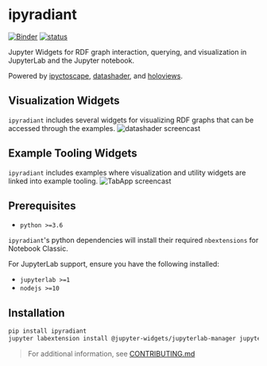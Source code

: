 # ipyradiant

[![Binder][]][binder-link] [![status][]][status-link]

Jupyter Widgets for RDF graph interaction, querying, and visualization in JupyterLab and
the Jupyter notebook.

[binder]: https://mybinder.org/badge_logo.svg
[binder-link]:
  https://mybinder.org/v2/gh/jupyrdf/ipyradiant/master?urlpath=lab/tree/index.ipynb
[status]:
  https://github.com/jupyrdf/ipyradiant/workflows/.github/workflows/ciV0.yml/badge.svg
[status-link]: https://github.com/jupyrdf/ipyradiant/actions

Powered by [ipyctoscape](https://github.com/QuantStack/ipycytoscape), [datashader](https://datashader.org/), and [holoviews](http://holoviews.org/).

## Visualization Widgets
`ipyradiant` includes several widgets for visualizing RDF graphs that can be accessed through the examples.
![datashader screencast](https://user-images.githubusercontent.com/32652349/90517352-470f7b00-e133-11ea-8cb8-8e810198ced0.gif)


## Example Tooling Widgets
`ipyradiant` includes examples where visualization and utility widgets are linked into example tooling.
 ![TabApp screencast](https://user-images.githubusercontent.com/32652349/90517340-44148a80-e133-11ea-9ee4-add09ee2c0d4.gif)


## Prerequisites
- `python >=3.6`

`ipyradiant`'s python dependencies will install their required `nbextensions` for Notebook Classic.

For JupyterLab support, ensure you have the following installed:
- `jupyterlab >=1`
- `nodejs >=10`

## Installation
```bash
pip install ipyradiant
jupyter labextension install @jupyter-widgets/jupyterlab-manager jupyter-cytoscape @pyviz/jupyterlab_pyviz
```

> For additional information, see [CONTRIBUTING.md](./CONTRIBUTING.md)


